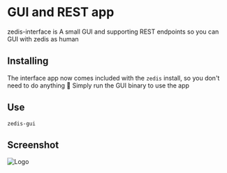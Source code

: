 # GUI and REST app

zedis-interface is A small GUI and supporting REST endpoints so you can GUI with zedis as human 

## Installing

The interface app now comes included with the `zedis` install, so you don't need to do anything 🎉 Simply run the GUI binary to use the app

## Use

```
zedis-gui
```

## Screenshot

<img src="/public/screenshot.png" alt="Logo">
